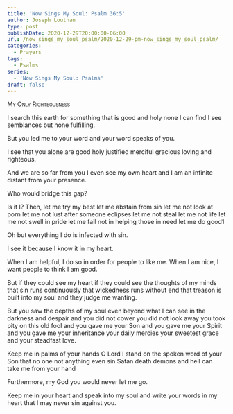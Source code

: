 ```yaml
---
title: 'Now Sings My Soul: Psalm 36:5'
author: Joseph Louthan
type: post
publishDate: 2020-12-29T20:00:00-06:00
url: /now_sings_my_soul_psalm/2020-12-29-pm-now_sings_my_soul_psalm/
categories:
  - Prayers
tags:
  - Psalms
series:
  - 'Now Sings My Soul: Psalms'
draft: false
---
```

<div style="font-variant: small-caps;">
My Only Righteousness
</div>

I search this earth
  for something that is good and holy
  none I can find
  I see semblances
  but none fulfilling.

But you led me to your word
  and your word speaks of you.

I see that you alone are good
  holy
  justified
  merciful
  gracious
  loving
  and righteous.

And we are so far from you
  I even see my own heart
  and I am an infinite distant
  from your presence.

Who would bridge this gap?

Is it I?
  Then, let me try my best
  let me abstain from sin
  let me not look at porn
  let me not lust after someone eclipses
  let me not steal 
  let me not life
  let me not swell in pride
  let me fail not in helping those in need
  let me do good1


Oh but everything I do is infected with sin.

I see it because I know it in my heart.

When I am helpful,
  I do so in order for people to like me.
When I am nice,
  I want people to think I am good.

But if they could see my heart
  if they could see the thoughts of my minds
  that sin runs continuously
  that wickedness runs without end
  that treason is built into my soul
  and they judge me wanting.

But you saw the depths of my soul
  even beyond what I can see
  in the darkness and despair
  and you did not cower
  you did not look away
  you took pity on this old fool
  and you gave me your Son
  and you gave me your Spirit
  and you gave me your inheritance
  your daily mercies
  your sweetest grace
  and your steadfast love.

Keep me in palms of your hands O Lord
  I stand on the spoken word of your Son
  that no one
  not anything
  even sin
  Satan
  death
  demons
  and hell
  can take me from your hand

Furthermore,
  my God
  you would never let me go.

Keep me in your heart
  and speak into my soul
  and write your words in my heart
  that I may never sin against you.

